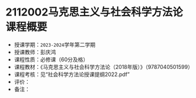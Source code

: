 # 2112002马克思主义与社会科学方法论课程概要

+ 授课学期：`2023-2024`学年第二学期
+ 授课教师：彭庆鸿
+ 课程性质：必修课（60分及格）
+ 课程教材：《马克思主义与社会科学方法论（2018年版）》（9787040501599）
+ 课程考核：见“社会科学方法论授课提纲2022.pdf”
+ 评价：
+ 备注：
